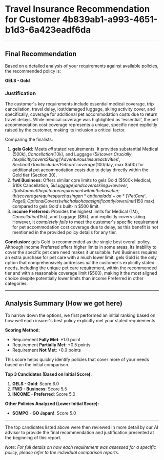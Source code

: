 # Travel Insurance Recommendation for Customer 4b839ab1-a993-4651-b1d3-6a423eadf6da

---

## Final Recommendation
Based on a detailed analysis of your requirements against available policies, the recommended policy is:

**GELS - Gold**

### Justification
The customer's key requirements include essential medical coverage, trip cancellation, travel delay, lost/damaged luggage, skiing activity cover, and specifically, coverage for additional pet accommodation costs due to return travel delays. While medical coverage was highlighted as 'essential', the pet accommodation cost coverage represents a unique, specific need explicitly raised by the customer, making its inclusion a critical factor. 

Comparing the finalists:
1.  **gels Gold:** Meets *all* stated requirements. It provides substantial Medical ($500k), Cancellation ($10k), and Luggage ($5k) cover. Crucially, it explicitly covers Skiing ('Adventurous leisure activities', Section 37) and includes 'Pet care' coverage ($100/day, max $500) for additional pet accommodation costs due to delay directly within the Gold tier (Section 30). 
2.  **fwd Business:** Offers similar core limits to gels Gold ($500k Medical, $10k Cancellation, $5k Luggage) and covers skiing. However, it fails to meet the pet care requirement within the base tier; this coverage requires purchasing an *optional add-on* ('Pet Care', Page 9, Optional Covers) which also has a significantly lower limit ($150 max) compared to gels Gold's built-in $500 limit.
3.  **income Preferred:** Provides the highest limits for Medical ($1M), Cancellation ($15k), and Luggage ($8k), and explicitly covers skiing. However, it *completely fails* to meet the customer's specific requirement for pet accommodation cost coverage due to delay, as this benefit is not mentioned in the provided policy details for any tier.

**Conclusion:** gels Gold is recommended as the single best overall policy. Although income Preferred offers higher limits in some areas, its inability to cover the specific pet care need makes it unsuitable. fwd Business requires an extra purchase for pet care with a much lower limit. gels Gold is the only option that comprehensively addresses *all* the customer's explicitly stated needs, including the unique pet care requirement, within the recommended tier and with a reasonable coverage limit ($500), making it the most aligned choice despite potentially lower limits than income Preferred in other categories.

---

## Analysis Summary (How we got here)
To narrow down the options, we first performed an initial ranking based on how well each insurer's best policy explicitly met your stated requirements.

**Scoring Method:**
- Requirement **Fully Met**: +1.0 point
- Requirement **Partially Met**: +0.5 points
- Requirement **Not Met**: +0.0 points

This score helps quickly identify policies that cover more of your needs based on the initial comparison.

**Top 3 Candidates (Based on Initial Score):**
1. **GELS - Gold**: Score 6.0
2. **FWD - Business**: Score 5.5
3. **INCOME - Preferred**: Score 5.0

**Other Policies Analyzed (Lower Initial Score):**
- **SOMPO - GO Japan!**: Score 5.0

---

The top candidates listed above were then reviewed in more detail by our AI advisor to provide the final recommendation and justification presented at the beginning of this report.

*Note: For full details on how each requirement was assessed for a specific policy, please refer to the individual comparison reports.*